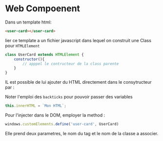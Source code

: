 # Web Compoenent

Dans un template html:
```html
<user-card></user-card>
```
lier ce template a un fichier javascript dans lequel on construit une Class pour `HTMLElement`
```js
class UserCard extends HTMLElement {
    constructor(){
        // apppel le contructeur de la class parente
    }
}
```
IL est possible de lui ajouter du HTML directement dans le consytructeur par :

Noter l'emploi des `backticks` pour pouvoir passer des variables
```js
this.innerHTML = `Mon HTML`;
```

Pour l'injecter dans le DOM, employer la method :
```js
windows.customElements.define('user-card', UserCard)
```
Elle prend deux parametres, le nom du tag et le nom de la classe a associer.
